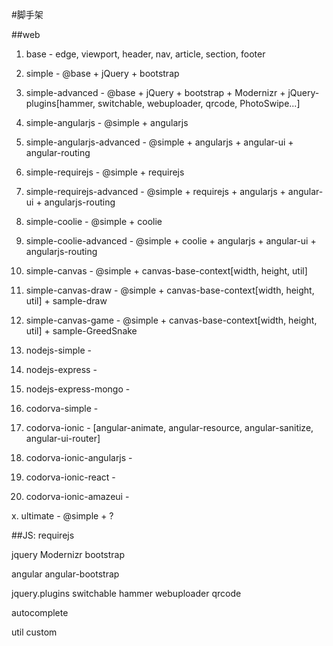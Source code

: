 #脚手架

##web
1. base - edge, viewport, header, nav, article, section, footer

1. simple - @base + jQuery + bootstrap
1. simple-advanced - @base + jQuery + bootstrap + Modernizr + jQuery-plugins[hammer, switchable, webuploader, qrcode, PhotoSwipe...]

1. simple-angularjs - @simple + angularjs
1. simple-angularjs-advanced - @simple + angularjs + angular-ui + angular-routing

1. simple-requirejs - @simple + requirejs
1. simple-requirejs-advanced - @simple + requirejs + angularjs + angular-ui + angularjs-routing

1. simple-coolie - @simple + coolie
1. simple-coolie-advanced - @simple + coolie + angularjs + angular-ui + angularjs-routing

1. simple-canvas - @simple + canvas-base-context[width, height, util]
1. simple-canvas-draw - @simple + canvas-base-context[width, height, util] + sample-draw  
1. simple-canvas-game - @simple + canvas-base-context[width, height, util] + sample-GreedSnake

3. nodejs-simple - 
3. nodejs-express - 
3. nodejs-express-mongo -

4. codorva-simple - 
4. codorva-ionic - [angular-animate, angular-resource, angular-sanitize, angular-ui-router]
4. codorva-ionic-angularjs - 
4. codorva-ionic-react - 
4. codorva-ionic-amazeui - 

x. ultimate - @simple + ?











##JS:
requirejs

jquery
Modernizr
bootstrap

angular
angular-bootstrap

jquery.plugins
  switchable
  hammer
  webuploader
  qrcode
  
  autocomplete

util
custom